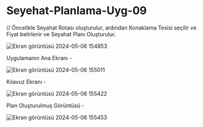 # Seyehat-Planlama-Uyg-09
// Öncelikle Seyahat Rotası oluşturulur, ardından Konaklama Tesisi seçilir ve Fiyat belirlenir ve Seyahat Planı Oluşturulur.

![Ekran görüntüsü 2024-05-06 154853](https://github.com/YusufSural/Seyahat-Planlama-Uyg-09/assets/84929731/15bf4b6b-0ab6-48a2-a5c0-185098f90693)

Uygulamanın Ana Ekranı -

![Ekran görüntüsü 2024-05-06 155011](https://github.com/YusufSural/Seyahat-Planlama-Uyg-09/assets/84929731/9b01bbbf-b118-443f-ab0a-a5d90a638f4f)

Kılavuz Ekranı -

![Ekran görüntüsü 2024-05-06 155422](https://github.com/YusufSural/Seyahat-Planlama-Uyg-09/assets/84929731/66f98177-10cf-4d11-be54-3f89e003e686)

Plan Oluşturulmuş Görüntüsü -

![Ekran görüntüsü 2024-05-06 155453](https://github.com/YusufSural/Seyahat-Planlama-Uyg-09/assets/84929731/59e4799f-0f0e-4feb-9a8f-e7b4e98f0f14)

